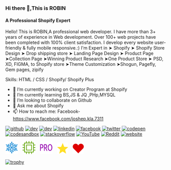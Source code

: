 ### Hi there 👋,This is ROBIN
#### A Professional Shopify Expert
Hello! This is ROBIN,A professional web developer. I have more than 3+ years of experience in Web development. Over 100+ web projects have been completed with 100% client satisfaction. I develop every website user-friendly & fully mobile responsive.:) I'm Expert in ➤ Shopify ➤ Shopify Store Design ➤ Drop shipping store ➤ Landing Page Design ➤ Product Page ➤Collection Page ➤Winning Product Research ➤One Product Store ➤ PSD, XD, FIGMA, to Shopify store ➤Theme Customization ➤Shogun, Pagefly, Gem pages, zipify

Skills: HTML / CSS / Shopify/ Shopify Plus

- 🔭 I’m currently working on Creator Program at Shopify 
- 🌱 I’m currently learning BS,JS & JQ ,PHp,MYSQL 
- 👯 I’m looking to collaborate on Github 
- 💬 Ask me about Shopify 
- 📫 How to reach me: Facebook-https://www.facebook.com/joshep.kla.7311 


[<img src='https://cdn.jsdelivr.net/npm/simple-icons@3.0.1/icons/github.svg' alt='github' height='40'>](https://github.com/ROBIN564)  [<img src='https://cdn.jsdelivr.net/npm/simple-icons@3.0.1/icons/dev-dot-to.svg' alt='dev' height='40'>](https://dev.to/rr)  [<img src='https://cdn.jsdelivr.net/npm/simple-icons@3.0.1/icons/hashnode.svg' alt='dev' height='40'>](rr)  [<img src='https://cdn.jsdelivr.net/npm/simple-icons@3.0.1/icons/linkedin.svg' alt='linkedin' height='40'>](https://www.linkedin.com/in/https://www.linkedin.com/in/moajjem-hossen-b743a0235/)  [<img src='https://cdn.jsdelivr.net/npm/simple-icons@3.0.1/icons/facebook.svg' alt='facebook' height='40'>](https://www.facebook.com/https://www.facebook.com/joshep.kla.7311)  [<img src='https://cdn.jsdelivr.net/npm/simple-icons@3.0.1/icons/twitter.svg' alt='twitter' height='40'>](https://twitter.com/rr)  [<img src='https://cdn.jsdelivr.net/npm/simple-icons@3.0.1/icons/codepen.svg' alt='codepen' height='40'>](https://codepen.io/rr)  [<img src='https://cdn.jsdelivr.net/npm/simple-icons@3.0.1/icons/codesandbox.svg' alt='codesandbox' height='40'>](https://codesandbox.io/u/rr)  [<img src='https://cdn.jsdelivr.net/npm/simple-icons@3.0.1/icons/stackoverflow.svg' alt='stackoverflow' height='40'>](https://stackoverflow.com/users/rr)  [<img src='https://cdn.jsdelivr.net/npm/simple-icons@3.0.1/icons/youtube.svg' alt='YouTube' height='40'>](https://www.youtube.com/channel/rr)  [<img src='https://cdn.jsdelivr.net/npm/simple-icons@3.0.1/icons/reddit.svg' alt='Reddit' height='40'>](https://www.reddit.com/user/rr)  [<img src='https://cdn.jsdelivr.net/npm/simple-icons@3.0.1/icons/icloud.svg' alt='website' height='40'>](mhrobin.com)  

<a href='https://archiveprogram.github.com/'><img src='https://raw.githubusercontent.com/acervenky/animated-github-badges/master/assets/acbadge.gif' width='40' height='40'></a> <a href='https://docs.github.com/en/developers'><img src='https://raw.githubusercontent.com/acervenky/animated-github-badges/master/assets/devbadge.gif' width='40' height='40'></a> <a href='https://github.com/pricing'><img src='https://raw.githubusercontent.com/acervenky/animated-github-badges/master/assets/pro.gif' width='40' height='40'></a> <a href='https://stars.github.com/'><img src='https://raw.githubusercontent.com/acervenky/animated-github-badges/master/assets/starbadge.gif' width='35' height='35'></a> <a href='https://docs.github.com/en/github/supporting-the-open-source-community-with-github-sponsors'><img src='https://raw.githubusercontent.com/acervenky/animated-github-badges/master/assets/sponsorbadge.gif' width='35' height='35'></a> 

[![trophy](https://github-profile-trophy.vercel.app/?username=ROBIN564)](https://github.com/ryo-ma/github-profile-trophy)






